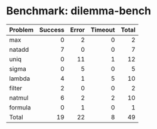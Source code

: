 # Benchmark: dilemma-bench

| Problem   |   Success |   Error |   Timeout |   Total |
|:----------|----------:|--------:|----------:|--------:|
| max       |         0 |       2 |         0 |       2 |
| natadd    |         7 |       0 |         0 |       7 |
| uniq      |         0 |      11 |         1 |      12 |
| sigma     |         0 |       5 |         0 |       5 |
| lambda    |         4 |       1 |         5 |      10 |
| filter    |         2 |       0 |         0 |       2 |
| natmul    |         6 |       2 |         2 |      10 |
| formula   |         0 |       1 |         0 |       1 |
| Total     |        19 |      22 |         8 |      49 |

